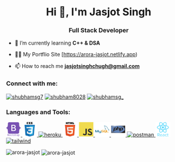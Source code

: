 <h1 align="center">Hi 👋, I'm Jasjot Singh</h1>
<h3 align="center">Full Stack Developer</h3>

- 🌱 I’m currently learning **C++ & DSA**

- 👨‍💻 My Portflio Site [https://arora-jasjot.netlify.app)


- 📫 How to reach me **jasjotsinghchugh@gmail.com**

<h3 align="left">Connect with me:</h3>
<p align="left">
<a href="https://www.linkedin.com/in/arora-jasjot/" target="blank"><img align="center" src="https://cdn.jsdelivr.net/npm/simple-icons@3.0.1/icons/linkedin.svg" alt="shubhamsg7" height="30" width="40" /></a>
<a href="https://www.facebook.com/arora.jasjot" target="blank"><img align="center" src="https://cdn.jsdelivr.net/npm/simple-icons@3.0.1/icons/facebook.svg" alt="shubham8028" height="30" width="40" /></a>
<a href="https://instagram.com/arora_jasjot" target="blank"><img align="center" src="https://cdn.jsdelivr.net/npm/simple-icons@3.0.1/icons/instagram.svg" alt="shubhamsg_" height="30" width="40" /></a>
</p>

<h3 align="left">Languages and Tools:</h3>
<p align="left"> <a href="https://getbootstrap.com" target="_blank"> <img src="https://raw.githubusercontent.com/devicons/devicon/master/icons/bootstrap/bootstrap-plain-wordmark.svg" alt="bootstrap" width="40" height="40"/> </a> <a href="https://www.w3schools.com/css/" target="_blank"> <img src="https://raw.githubusercontent.com/devicons/devicon/master/icons/css3/css3-original-wordmark.svg" alt="css3" width="40" height="40"/> <a href="https://heroku.com" target="_blank"> <img src="https://www.vectorlogo.zone/logos/heroku/heroku-icon.svg" alt="heroku" width="40" height="40"/> </a> <a href="https://www.w3.org/html/" target="_blank"> <img src="https://raw.githubusercontent.com/devicons/devicon/master/icons/html5/html5-original-wordmark.svg" alt="html5" width="40" height="40"/> </a> <a href="https://developer.mozilla.org/en-US/docs/Web/JavaScript" target="_blank"> <img src="https://raw.githubusercontent.com/devicons/devicon/master/icons/javascript/javascript-original.svg" alt="javascript" width="40" height="40"/> </a> <a href="https://www.mysql.com/" target="_blank"> <img src="https://raw.githubusercontent.com/devicons/devicon/master/icons/mysql/mysql-original-wordmark.svg" alt="mysql" width="40" height="40"/> </a> <a href="https://www.php.net" target="_blank"> <img src="https://raw.githubusercontent.com/devicons/devicon/master/icons/php/php-original.svg" alt="php" width="40" height="40"/> </a> <a href="https://postman.com" target="_blank"> <img src="https://www.vectorlogo.zone/logos/getpostman/getpostman-icon.svg" alt="postman" width="40" height="40"/> </a> <a href="https://reactjs.org/" target="_blank"> <img src="https://raw.githubusercontent.com/devicons/devicon/master/icons/react/react-original-wordmark.svg" alt="react" width="40" height="40"/> </a> <a href="https://tailwindcss.com/" target="_blank"> <img src="https://www.vectorlogo.zone/logos/tailwindcss/tailwindcss-icon.svg" alt="tailwind" width="40" height="40"/> </a> </p>

<p><img align="left" src="https://github-readme-stats.vercel.app/api/top-langs?username=arora-jasjot&show_icons=true&locale=en&layout=compact" alt="arora-jasjot" /></p>

<p>&nbsp;<img align="center" src="https://github-readme-stats.vercel.app/api?username=arora-jasjot&show_icons=true&locale=en" alt="arora-jasjot" /></p>
